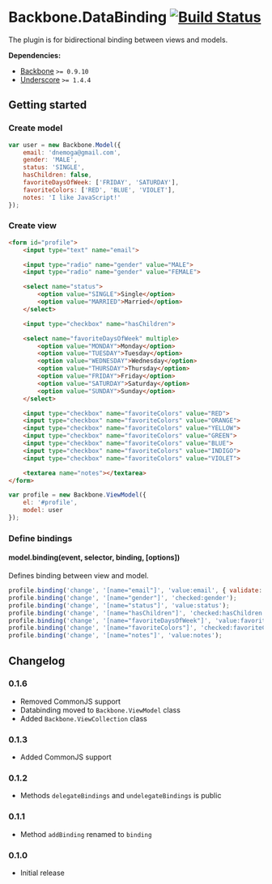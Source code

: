 [lnk]: https://travis-ci.org/DreamTheater/Backbone.DataBinding
[img]: https://secure.travis-ci.org/DreamTheater/Backbone.DataBinding.png

# Backbone.DataBinding [![Build Status][img]][lnk]
The plugin is for bidirectional binding between views and models.

**Dependencies:**

  - [Backbone](https://github.com/documentcloud/backbone) `>= 0.9.10`
  - [Underscore](https://github.com/documentcloud/underscore) `>= 1.4.4`

## Getting started
### Create model
```js
var user = new Backbone.Model({
    email: 'dnemoga@gmail.com',
    gender: 'MALE',
    status: 'SINGLE',
    hasChildren: false,
    favoriteDaysOfWeek: ['FRIDAY', 'SATURDAY'],
    favoriteColors: ['RED', 'BLUE', 'VIOLET'],
    notes: 'I like JavaScript!'
});
```

### Create view
```html
<form id="profile">
    <input type="text" name="email">

    <input type="radio" name="gender" value="MALE">
    <input type="radio" name="gender" value="FEMALE">

    <select name="status">
        <option value="SINGLE">Single</option>
        <option value="MARRIED">Married</option>
    </select>

    <input type="checkbox" name="hasChildren">

    <select name="favoriteDaysOfWeek" multiple>
        <option value="MONDAY">Monday</option>
        <option value="TUESDAY">Tuesday</option>
        <option value="WEDNESDAY">Wednesday</option>
        <option value="THURSDAY">Thursday</option>
        <option value="FRIDAY">Friday</option>
        <option value="SATURDAY">Saturday</option>
        <option value="SUNDAY">Sunday</option>
    </select>

    <input type="checkbox" name="favoriteColors" value="RED">
    <input type="checkbox" name="favoriteColors" value="ORANGE">
    <input type="checkbox" name="favoriteColors" value="YELLOW">
    <input type="checkbox" name="favoriteColors" value="GREEN">
    <input type="checkbox" name="favoriteColors" value="BLUE">
    <input type="checkbox" name="favoriteColors" value="INDIGO">
    <input type="checkbox" name="favoriteColors" value="VIOLET">

    <textarea name="notes"></textarea>
</form>
```

```js
var profile = new Backbone.ViewModel({
    el: '#profile',
    model: user
});
```

### Define bindings
#### model.binding(event, selector, binding, [options])
Defines binding between view and model.

```js
profile.binding('change', '[name="email"]', 'value:email', { validate: true });
profile.binding('change', '[name="gender"]', 'checked:gender');
profile.binding('change', '[name="status"]', 'value:status');
profile.binding('change', '[name="hasChildren"]', 'checked:hasChildren');
profile.binding('change', '[name="favoriteDaysOfWeek"]', 'value:favoriteDaysOfWeek');
profile.binding('change', '[name="favoriteColors"]', 'checked:favoriteColors');
profile.binding('change', '[name="notes"]', 'value:notes');
```

## Changelog
### 0.1.6
  - Removed CommonJS support
  - Databinding moved to `Backbone.ViewModel` class
  - Added `Backbone.ViewCollection` class

### 0.1.3
  - Added CommonJS support

### 0.1.2
  - Methods `delegateBindings` and `undelegateBindings` is public

### 0.1.1
  - Method `addBinding` renamed to `binding`

### 0.1.0
  - Initial release
